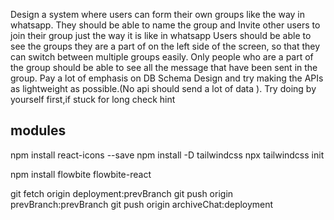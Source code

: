 Design a system where users can form their own groups like the way in whatsapp.
They should be able to name the group and Invite other users to join their group just the way it is like in whatsapp
Users should be able to see the groups they are a part of on the left side of the screen, so that they can switch between multiple groups easily.
Only people who are a part of the group should be able to see all the message that have been sent in the group.
Pay a lot of emphasis on DB Schema Design and try making the APIs as lightweight as possible.(No api should send a lot of data ). Try doing by yourself first,if stuck for long check hint

## modules
npm install react-icons --save
npm install -D tailwindcss
npx tailwindcss init


npm install flowbite flowbite-react


git fetch origin deployment:prevBranch
git push origin prevBranch:prevBranch
git push origin archiveChat:deployment
